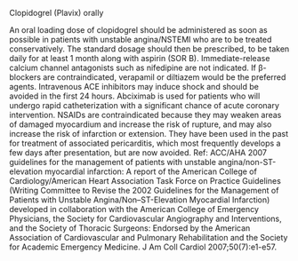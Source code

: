 Clopidogrel (Plavix) orally

An oral loading dose of clopidogrel should be administered as soon as possible in patients with unstable angina/NSTEMI who are to be treated conservatively. The standard dosage should then be prescribed, to be taken daily for at least 1 month along with aspirin (SOR B).
Immediate-release calcium channel antagonists such as nifedipine are not indicated. If  β-blockers are contraindicated, verapamil or diltiazem would be the preferred agents. Intravenous ACE inhibitors may induce shock and should be avoided in the first 24 hours.
Abciximab is used for patients who will undergo rapid catheterization with a significant chance of acute
coronary intervention. NSAIDs are contraindicated because they may weaken areas of damaged myocardium and increase the risk of rupture, and may also increase the risk of infarction or extension. They have been used in the past for treatment of associated pericarditis, which most frequently develops a few days after presentation, but are now avoided.
Ref: ACC/AHA 2007 guidelines for the management of patients with unstable angina/non-ST-elevation myocardial infarction: A report of the American College of Cardiology/American Heart Association Task Force on Practice Guidelines (Writing Committee to Revise the 2002 Guidelines for the Management of Patients with Unstable Angina/Non–ST-Elevation Myocardial Infarction) developed in collaboration with the American College of Emergency Physicians, the Society for Cardiovascular Angiography and Interventions, and the Society of Thoracic Surgeons: Endorsed by the American Association of Cardiovascular and Pulmonary Rehabilitation and the Society for Academic Emergency Medicine. J Am Coll Cardiol 2007;50(7):e1-e57.